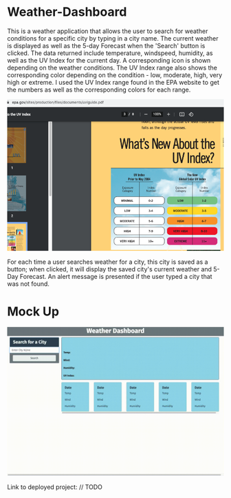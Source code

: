 # Weather-Dashboard

This is a weather application that allows the user to search for weather conditions for a specific city by typing in a city name.  The current weather is displayed as well as the 5-day Forecast when the 'Search' button is clicked.  The data returned include temperature, windspeed, humidity, as well as the UV Index for the current day.  A corresponding icon is shown depending on the weather conditions.  The UV Index range also shows the corresponding color depending on the condition - low, moderate, high, very high or extreme. I used the UV Index range found in the EPA website to get the numbers as well as the corresponding colors for each range.

<p align="center">
  <img src="./epa-UV-Index-Range.png" width="600">
</p>

For each time a user searches weather for a city, this city is saved as a button; when clicked, it will display the saved city's current weather and 5-Day Forecast.  An alert message is presented if the user typed a city that was not found.


# Mock Up

<p align="center">
  <img src="./WeatherDashboard.gif" width="600">
</p>

Link to deployed project: // TODO